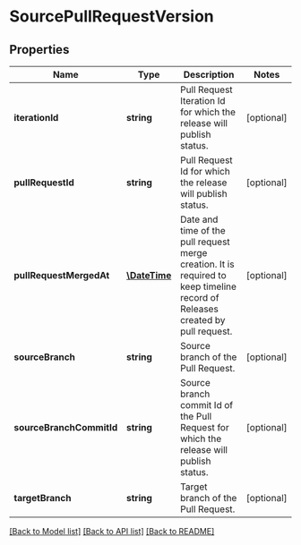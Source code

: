 # SourcePullRequestVersion

## Properties
Name | Type | Description | Notes
------------ | ------------- | ------------- | -------------
**iterationId** | **string** | Pull Request Iteration Id for which the release will publish status. | [optional] 
**pullRequestId** | **string** | Pull Request Id for which the release will publish status. | [optional] 
**pullRequestMergedAt** | [**\DateTime**](\DateTime.md) | Date and time of the pull request merge creation. It is required to keep timeline record of Releases created by pull request. | [optional] 
**sourceBranch** | **string** | Source branch of the Pull Request. | [optional] 
**sourceBranchCommitId** | **string** | Source branch commit Id of the Pull Request for which the release will publish status. | [optional] 
**targetBranch** | **string** | Target branch of the Pull Request. | [optional] 

[[Back to Model list]](../README.md#documentation-for-models) [[Back to API list]](../README.md#documentation-for-api-endpoints) [[Back to README]](../README.md)


